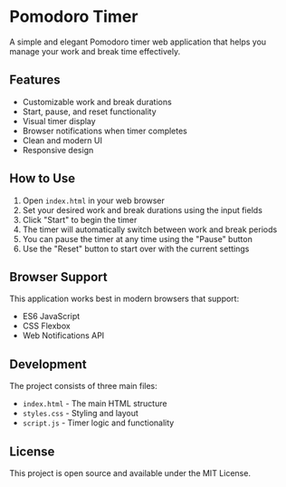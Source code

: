 # Pomodoro Timer

A simple and elegant Pomodoro timer web application that helps you manage your work and break time effectively.

## Features

- Customizable work and break durations
- Start, pause, and reset functionality
- Visual timer display
- Browser notifications when timer completes
- Clean and modern UI
- Responsive design

## How to Use

1. Open `index.html` in your web browser
2. Set your desired work and break durations using the input fields
3. Click "Start" to begin the timer
4. The timer will automatically switch between work and break periods
5. You can pause the timer at any time using the "Pause" button
6. Use the "Reset" button to start over with the current settings

## Browser Support

This application works best in modern browsers that support:
- ES6 JavaScript
- CSS Flexbox
- Web Notifications API

## Development

The project consists of three main files:
- `index.html` - The main HTML structure
- `styles.css` - Styling and layout
- `script.js` - Timer logic and functionality

## License

This project is open source and available under the MIT License. 